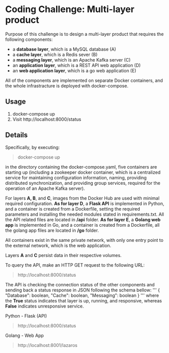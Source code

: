 # Coding Challenge: Multi-layer product

Purpose of this challenge is to design a multi-layer product that requires the following components:

- a **database layer**, which is a MySQL database (A)
- a **cache layer**, which is a Redis sever (B)
- a **messaging layer**, which is an Apache Kafka server (C)
- an **application layer**, which is a REST API web application (D)
- an **web application layer**, which is a go web application (E)

All of the components are implemented on separate Docker containers, and the whole infrastracture is deployed with docker-compose.

## Usage

1. docker-compose up
2. Visit http://localhost:8000/status


## Details

Specifically, by executing:

> docker-compose up

in the directory containing the docker-compose.yaml, five containers are starting up (including a zookeeper docker container, which is a
centralized service for maintaining configuration information, naming, providing distributed synchronization, and providing group services,
required for the operation of an Apache Kafka server).

For layers **A, B**, and **C**, images from the Docker Hub are used with minimal required configuration.
**As for layer D**, a **Flask API** is implemented
in Python, and a container is created from a Dockerfile, setting the required parameters and installing the needed modules stated in requirements.txt.
All the API related files are located in **/api** folder.
**As for layer E**, a **Golang web app** is implemented
in Go, and a container is created from a Dockerfile, all the golang app files are located in **/go** folder.

All containers exist in the same private network, with only one entry point to the external network, which is the web application.

Layers **A** and **C** persist data in their respective volumes.

To query the API, make an HTTP GET request to the following URL:

> http://localhost:8000/status

The API is checking the connection status of the other components and sending back a status response in JSON following the schema bellow:
'''
{
  "Database": boolean,
  "Cache": boolean,
  "Messaging": boolean
}
'''
where the **True** status indicates that layer is up, running, and responsive, whereas **False** indicates unresponsive service.


Python - Flask (API)
> http://localhost:8000/status

Golang - Web App
> http://localhost:8001/lazaros

